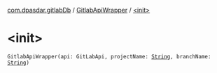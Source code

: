[com.dpasdar.gitlabDb](../index.md) / [GitlabApiWrapper](index.md) / [&lt;init&gt;](./-init-.md)

# &lt;init&gt;

`GitlabApiWrapper(api: GitLabApi, projectName: `[`String`](https://kotlinlang.org/api/latest/jvm/stdlib/kotlin/-string/index.html)`, branchName: `[`String`](https://kotlinlang.org/api/latest/jvm/stdlib/kotlin/-string/index.html)`)`